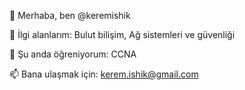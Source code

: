  👋 Merhaba, ben @keremishik
 
 👀 İlgi alanlarım: Bulut bilişim, Ağ sistemleri ve güvenliği
 
 🌱 Şu anda öğreniyorum: CCNA
 
 📫 Bana ulaşmak için: kerem.ishik@gmail.com
 
